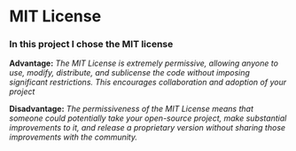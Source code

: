 # MIT License
### In this project I chose the MIT license

**Advantage:**
_The MIT License is extremely permissive, allowing anyone to use, modify, distribute, and sublicense the code without imposing significant restrictions. This encourages collaboration and adoption of your project_

**Disadvantage:**
_The permissiveness of the MIT License means that someone could potentially take your open-source project, make substantial improvements to it, and release a proprietary version without sharing those improvements with the community._
